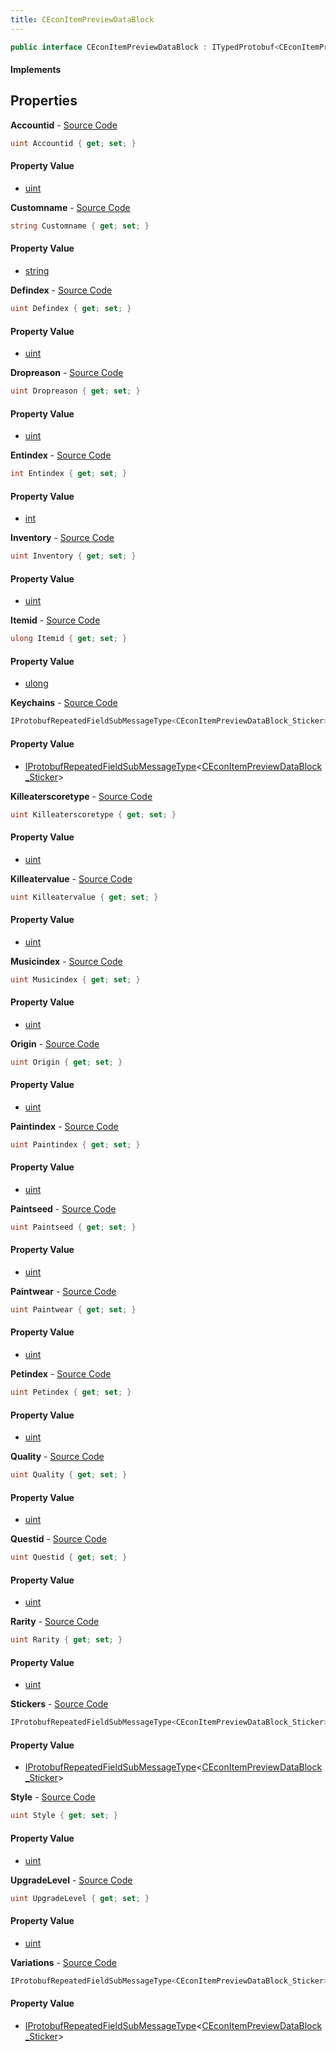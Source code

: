 ```yaml
---
title: CEconItemPreviewDataBlock
---
```


```csharp
public interface CEconItemPreviewDataBlock : ITypedProtobuf<CEconItemPreviewDataBlock>, INativeHandle
```

#### Implements

## Properties

**Accountid** - [Source Code](https://github.com/swiftly-solution/swiftlys2/blob/main/managed/src/SwiftlyS2.Generated/Protobufs/Interfaces/CEconItemPreviewDataBlock.cs#L13)

```csharp
uint Accountid { get; set; }
```

#### Property Value

- [uint](https://learn.microsoft.com/dotnet/api/system.uint32)

**Customname** - [Source Code](https://github.com/swiftly-solution/swiftlys2/blob/main/managed/src/SwiftlyS2.Generated/Protobufs/Interfaces/CEconItemPreviewDataBlock.cs#L43)

```csharp
string Customname { get; set; }
```

#### Property Value

- [string](https://learn.microsoft.com/dotnet/api/system.string)

**Defindex** - [Source Code](https://github.com/swiftly-solution/swiftlys2/blob/main/managed/src/SwiftlyS2.Generated/Protobufs/Interfaces/CEconItemPreviewDataBlock.cs#L19)

```csharp
uint Defindex { get; set; }
```

#### Property Value

- [uint](https://learn.microsoft.com/dotnet/api/system.uint32)

**Dropreason** - [Source Code](https://github.com/swiftly-solution/swiftlys2/blob/main/managed/src/SwiftlyS2.Generated/Protobufs/Interfaces/CEconItemPreviewDataBlock.cs#L58)

```csharp
uint Dropreason { get; set; }
```

#### Property Value

- [uint](https://learn.microsoft.com/dotnet/api/system.uint32)

**Entindex** - [Source Code](https://github.com/swiftly-solution/swiftlys2/blob/main/managed/src/SwiftlyS2.Generated/Protobufs/Interfaces/CEconItemPreviewDataBlock.cs#L64)

```csharp
int Entindex { get; set; }
```

#### Property Value

- [int](https://learn.microsoft.com/dotnet/api/system.int32)

**Inventory** - [Source Code](https://github.com/swiftly-solution/swiftlys2/blob/main/managed/src/SwiftlyS2.Generated/Protobufs/Interfaces/CEconItemPreviewDataBlock.cs#L49)

```csharp
uint Inventory { get; set; }
```

#### Property Value

- [uint](https://learn.microsoft.com/dotnet/api/system.uint32)

**Itemid** - [Source Code](https://github.com/swiftly-solution/swiftlys2/blob/main/managed/src/SwiftlyS2.Generated/Protobufs/Interfaces/CEconItemPreviewDataBlock.cs#L16)

```csharp
ulong Itemid { get; set; }
```

#### Property Value

- [ulong](https://learn.microsoft.com/dotnet/api/system.uint64)

**Keychains** - [Source Code](https://github.com/swiftly-solution/swiftlys2/blob/main/managed/src/SwiftlyS2.Generated/Protobufs/Interfaces/CEconItemPreviewDataBlock.cs#L70)

```csharp
IProtobufRepeatedFieldSubMessageType<CEconItemPreviewDataBlock_Sticker> Keychains { get; }
```

#### Property Value

- [IProtobufRepeatedFieldSubMessageType](/docs/api/shared/netmessages/iprotobufrepeatedfieldsubmessagetype-1)<[CEconItemPreviewDataBlock_Sticker](/docs/api/shared/protobufdefinitions/ceconitempreviewdatablock_sticker)>

**Killeaterscoretype** - [Source Code](https://github.com/swiftly-solution/swiftlys2/blob/main/managed/src/SwiftlyS2.Generated/Protobufs/Interfaces/CEconItemPreviewDataBlock.cs#L37)

```csharp
uint Killeaterscoretype { get; set; }
```

#### Property Value

- [uint](https://learn.microsoft.com/dotnet/api/system.uint32)

**Killeatervalue** - [Source Code](https://github.com/swiftly-solution/swiftlys2/blob/main/managed/src/SwiftlyS2.Generated/Protobufs/Interfaces/CEconItemPreviewDataBlock.cs#L40)

```csharp
uint Killeatervalue { get; set; }
```

#### Property Value

- [uint](https://learn.microsoft.com/dotnet/api/system.uint32)

**Musicindex** - [Source Code](https://github.com/swiftly-solution/swiftlys2/blob/main/managed/src/SwiftlyS2.Generated/Protobufs/Interfaces/CEconItemPreviewDataBlock.cs#L61)

```csharp
uint Musicindex { get; set; }
```

#### Property Value

- [uint](https://learn.microsoft.com/dotnet/api/system.uint32)

**Origin** - [Source Code](https://github.com/swiftly-solution/swiftlys2/blob/main/managed/src/SwiftlyS2.Generated/Protobufs/Interfaces/CEconItemPreviewDataBlock.cs#L52)

```csharp
uint Origin { get; set; }
```

#### Property Value

- [uint](https://learn.microsoft.com/dotnet/api/system.uint32)

**Paintindex** - [Source Code](https://github.com/swiftly-solution/swiftlys2/blob/main/managed/src/SwiftlyS2.Generated/Protobufs/Interfaces/CEconItemPreviewDataBlock.cs#L22)

```csharp
uint Paintindex { get; set; }
```

#### Property Value

- [uint](https://learn.microsoft.com/dotnet/api/system.uint32)

**Paintseed** - [Source Code](https://github.com/swiftly-solution/swiftlys2/blob/main/managed/src/SwiftlyS2.Generated/Protobufs/Interfaces/CEconItemPreviewDataBlock.cs#L34)

```csharp
uint Paintseed { get; set; }
```

#### Property Value

- [uint](https://learn.microsoft.com/dotnet/api/system.uint32)

**Paintwear** - [Source Code](https://github.com/swiftly-solution/swiftlys2/blob/main/managed/src/SwiftlyS2.Generated/Protobufs/Interfaces/CEconItemPreviewDataBlock.cs#L31)

```csharp
uint Paintwear { get; set; }
```

#### Property Value

- [uint](https://learn.microsoft.com/dotnet/api/system.uint32)

**Petindex** - [Source Code](https://github.com/swiftly-solution/swiftlys2/blob/main/managed/src/SwiftlyS2.Generated/Protobufs/Interfaces/CEconItemPreviewDataBlock.cs#L67)

```csharp
uint Petindex { get; set; }
```

#### Property Value

- [uint](https://learn.microsoft.com/dotnet/api/system.uint32)

**Quality** - [Source Code](https://github.com/swiftly-solution/swiftlys2/blob/main/managed/src/SwiftlyS2.Generated/Protobufs/Interfaces/CEconItemPreviewDataBlock.cs#L28)

```csharp
uint Quality { get; set; }
```

#### Property Value

- [uint](https://learn.microsoft.com/dotnet/api/system.uint32)

**Questid** - [Source Code](https://github.com/swiftly-solution/swiftlys2/blob/main/managed/src/SwiftlyS2.Generated/Protobufs/Interfaces/CEconItemPreviewDataBlock.cs#L55)

```csharp
uint Questid { get; set; }
```

#### Property Value

- [uint](https://learn.microsoft.com/dotnet/api/system.uint32)

**Rarity** - [Source Code](https://github.com/swiftly-solution/swiftlys2/blob/main/managed/src/SwiftlyS2.Generated/Protobufs/Interfaces/CEconItemPreviewDataBlock.cs#L25)

```csharp
uint Rarity { get; set; }
```

#### Property Value

- [uint](https://learn.microsoft.com/dotnet/api/system.uint32)

**Stickers** - [Source Code](https://github.com/swiftly-solution/swiftlys2/blob/main/managed/src/SwiftlyS2.Generated/Protobufs/Interfaces/CEconItemPreviewDataBlock.cs#L46)

```csharp
IProtobufRepeatedFieldSubMessageType<CEconItemPreviewDataBlock_Sticker> Stickers { get; }
```

#### Property Value

- [IProtobufRepeatedFieldSubMessageType](/docs/api/shared/netmessages/iprotobufrepeatedfieldsubmessagetype-1)<[CEconItemPreviewDataBlock_Sticker](/docs/api/shared/protobufdefinitions/ceconitempreviewdatablock_sticker)>

**Style** - [Source Code](https://github.com/swiftly-solution/swiftlys2/blob/main/managed/src/SwiftlyS2.Generated/Protobufs/Interfaces/CEconItemPreviewDataBlock.cs#L73)

```csharp
uint Style { get; set; }
```

#### Property Value

- [uint](https://learn.microsoft.com/dotnet/api/system.uint32)

**UpgradeLevel** - [Source Code](https://github.com/swiftly-solution/swiftlys2/blob/main/managed/src/SwiftlyS2.Generated/Protobufs/Interfaces/CEconItemPreviewDataBlock.cs#L79)

```csharp
uint UpgradeLevel { get; set; }
```

#### Property Value

- [uint](https://learn.microsoft.com/dotnet/api/system.uint32)

**Variations** - [Source Code](https://github.com/swiftly-solution/swiftlys2/blob/main/managed/src/SwiftlyS2.Generated/Protobufs/Interfaces/CEconItemPreviewDataBlock.cs#L76)

```csharp
IProtobufRepeatedFieldSubMessageType<CEconItemPreviewDataBlock_Sticker> Variations { get; }
```

#### Property Value

- [IProtobufRepeatedFieldSubMessageType](/docs/api/shared/netmessages/iprotobufrepeatedfieldsubmessagetype-1)<[CEconItemPreviewDataBlock_Sticker](/docs/api/shared/protobufdefinitions/ceconitempreviewdatablock_sticker)>

